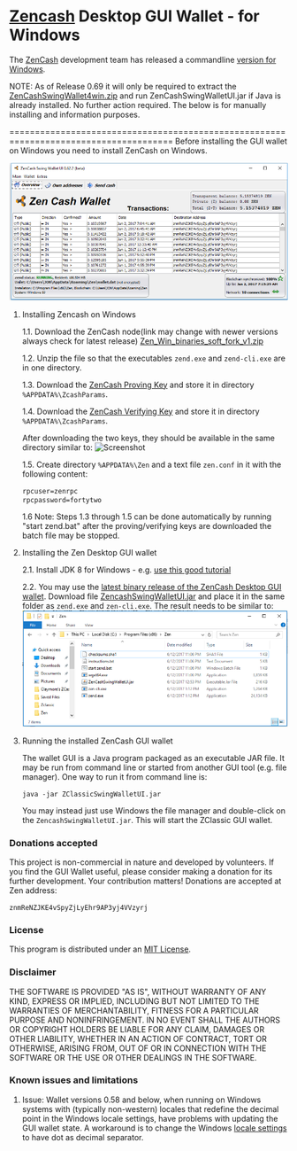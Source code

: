 # [Zencash](https://zensystem.io) Desktop GUI Wallet - for Windows

The [ZenCash](https://zensystem.io) development team has released a commandline [version for Windows](https://github.com/cronicc/zen/releases).

NOTE: As of Release 0.69 it will only be required to extract the [ZenCashSwingWallet4win.zip](https://github.com/aicjofs/zencash-swing-wallet-ui/files/1072563/ZenCashSwingWallet4win69.zip) and run ZenCashSwingWalletUI.jar if Java is already installed.  No further action required.
      The below is for manually installing and information purposes.

======================================================================================
Before installing the GUI wallet on Windows you need to install ZenCash on Windows.

![Screenshot](https://github.com/aicjofs/zencash-swing-wallet-ui/raw/master/docs/ZClassicWalletWindows.png "ZenCash Wallet for Windows")

1. Installing Zencash on Windows

   1.1. Download the ZenCash node(link may change with newer versions always check for latest release) [Zen_Win_binaries_soft_fork_v1.zip](https://github.com/cronicc/zen/releases/download/v.2.0.9-2-b4315d9-soft-fork/Zen_Win_binaries_soft_fork_v1.zip)

   1.2. Unzip the file so that the executables `zend.exe` and `zend-cli.exe` are in one directory.
   
   1.3. Download the [ZenCash Proving Key](https://z.cash/downloads/sprout-proving.key)
        and store it in directory `%APPDATA%\ZcashParams`.
        
   1.4. Download the [ZenCash Verifying Key](https://z.cash/downloads/sprout-verifying.key)
        and store it in directory `%APPDATA%\ZcashParams`.
        
   After downloading the two keys, they should be available in the same directory similar to:
![Screenshot](https://github.com/aicjofs/zencash-swing-wallet-ui/raw/master/docs/ZCashKeyDir.png "ZenCash keys directory on Windows")

   1.5. Create directory `%APPDATA%\Zen` and a text file `zen.conf` in it with the following content:
   ```
   rpcuser=zenrpc
   rpcpassword=fortytwo   
   ```
   1.6 Note: Steps 1.3 through 1.5 can be done automatically by running "start zend.bat" after the proving/verifying keys are downloaded
             the batch file may be stopped.
  
2. Installing the Zen Desktop GUI wallet

   2.1. Install JDK 8 for Windows - e.g. [use this good tutorial](http://www.wikihow.com/Install-the-Java-Software-Development-Kit)

   2.2. You may use the [latest binary release of the ZenCash Desktop GUI wallet](https://github.com/aicjofs/zencash-swing-wallet-ui/releases/latest).
   Download file [ZencashSwingWalletUI.jar](https://github.com/aicjofs/zencash-swing-wallet-ui/files/1072563/ZenCashSwingWallet4win69.zip)
   and place it in the same folder as `zend.exe` and `zen-cli.exe`. The result needs to be similar to:
![Screenshot](https://github.com/aicjofs/zencash-swing-wallet-ui/raw/master/docs/ZClassicWinDir.png "ZenCash directory on Windows")

4. Running the installed ZenCash GUI wallet

   The wallet GUI is a Java program packaged as an executable JAR file. It may be run from command line or started from another GUI tool 
   (e.g. file manager). One way to run it from command line is:
   ```
   java -jar ZClassicSwingWalletUI.jar
   ```
   You may instead just use Windows the file manager and double-click on the `ZencashSwingWalletUI.jar`. 
   This will start the ZClassic GUI wallet.

### Donations accepted
This project is non-commercial in nature and developed by volunteers. If you find the GUI
Wallet useful, please consider making a donation for its further development. Your contribution matters! Donations 
are accepted at Zen address:
```
znmReNZJKE4vSpyZjLyEhr9AP3yj4VVzyrj
```

### License
This program is distributed under an [MIT License](https://github.com/aicjofs/zencash-swing-wallet-ui/raw/master/LICENSE).

### Disclaimer
THE SOFTWARE IS PROVIDED "AS IS", WITHOUT WARRANTY OF ANY KIND, EXPRESS OR
IMPLIED, INCLUDING BUT NOT LIMITED TO THE WARRANTIES OF MERCHANTABILITY,
FITNESS FOR A PARTICULAR PURPOSE AND NONINFRINGEMENT. IN NO EVENT SHALL THE
AUTHORS OR COPYRIGHT HOLDERS BE LIABLE FOR ANY CLAIM, DAMAGES OR OTHER
LIABILITY, WHETHER IN AN ACTION OF CONTRACT, TORT OR OTHERWISE, ARISING FROM,
OUT OF OR IN CONNECTION WITH THE SOFTWARE OR THE USE OR OTHER DEALINGS IN THE
SOFTWARE.

### Known issues and limitations

1. Issue: Wallet versions 0.58 and below, when running on Windows systems with (typically non-western) locales that
redefine the decimal point in the Windows locale settings, have problems with updating the GUI wallet state. 
A workaround is to change the Windows [locale settings](https://windows.lbl.gov/software/optics/5-1-2/Optics4.jpg) to have dot as decimal separator.
